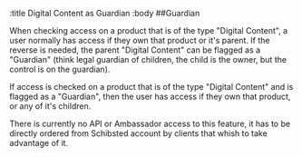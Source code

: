 :title Digital Content as Guardian
:body
##Guardian

When checking access on a product that is of the type "Digital Content", a user normally
has access if they own that product or it's parent. If the reverse is needed, the parent
"Digital Content" can be flagged as a "Guardian" (think legal guardian of children, the child
is the owner, but the control is on the guardian).

If access is checked on a product that is of the type "Digital Content" and is flagged as
a "Guardian", then the user has access if they own that product, or any of it's children.

There is currently no API or Ambassador access to this feature, it has to be directly ordered
from Schibsted account by clients that whish to take advantage of it.
